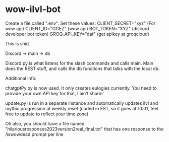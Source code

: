 # wow-ilvl-bot

Create a file called ".env". Set these values:
CLIENT_SECRET="xyz" (For wow api)
CLIENT_ID="GGEZ" (wow api)
BOT_TOKEN="XYZ" (discord developer bot token)
GROQ_API_KEY="daf" (get apikey at groqcloud)

This is shid.

Discord -> main -> db

Discord.py is what listens for the slash commands and calls main. Main does the REST stuff, and calls the db functions that talks with the local db.

Additional info:

chatgptPy.py is now used. It only creates eulogies currently. You need to provide your own API key for that, I ain't sharin'

update.py is run in a separate instance and automatically updates ilvl and mythic progression at weekly reset (coded in EST, so it goes at 10:01, feel free to update to reflect your time zone)

Oh also, you should have a file named "hilariousresponses2023version2real_final.txt" that has one response to the /iswowdead prompt per line
